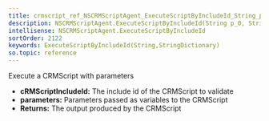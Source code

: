 ```yaml
---
title: crmscript_ref_NSCRMScriptAgent_ExecuteScriptByIncludeId_String_p_0_StringDictionary_p_1
description: NSCRMScriptAgent.ExecuteScriptByIncludeId(String p_0, StringDictionary p_1)
intellisense: NSCRMScriptAgent.ExecuteScriptByIncludeId
sortOrder: 2122
keywords: ExecuteScriptByIncludeId(String,StringDictionary)
so.topic: reference
---
```



Execute a CRMScript with parameters



* **cRMScriptIncludeId:** The include id of the CRMScript to validate
* **parameters:** Parameters passed as variables to the CRMScript
* **Returns:** The output produced by the CRMScript


